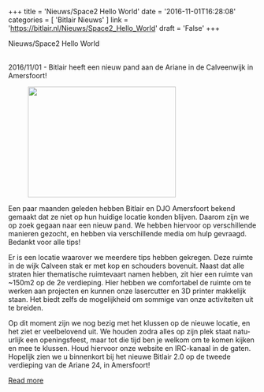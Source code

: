 +++
title = 'Nieuws/Space2 Hello World'
date = '2016-11-01T16:28:08'
categories = [ 
 'Bitlair Nieuws' 
] 
link = 'https://bitlair.nl/Nieuws/Space2_Hello_World'
draft = 'False'
+++

<div class="mw-content-ltr mw-parser-output" dir="ltr" lang="en"><p><a class="mw-selflink selflink">Nieuws/Space2 Hello World</a>
</p></div><div class="mw-content-ltr mw-parser-output" dir="ltr" lang="en"><p><br />
2016/11/01 - Bitlair heeft een nieuw pand aan de Ariane in de Calveenwijk in Amersfoort!
</p>
<figure class="mw-default-size"><a class="mw-file-description" href="https://bitlair.nl/File:IMG_20161029_104614.jpg"><img class="mw-file-element" height="224" src="https://bitlair.nl/images/thumb/1/1a/IMG_20161029_104614.jpg/300px-IMG_20161029_104614.jpg" width="300" /></a><figcaption></figcaption></figure>
<p>Een paar maanden geleden hebben Bitlair en DJO Amersfoort bekend gemaakt dat ze niet op hun huidige locatie konden blijven. Daarom zijn we op zoek gegaan naar een nieuw pand. We hebben hiervoor op verschillende manieren gezocht, en hebben via verschillende media om hulp gevraagd. Bedankt voor alle tips!
</p><p>Er is een locatie waarover we meerdere tips hebben gekregen. Deze ruimte in de wijk Calveen stak er met kop en schouders bovenuit. Naast dat alle straten hier thematische ruimtevaart namen hebben, zit hier een ruimte van ~150m2 op de 2e verdieping. Hier hebben we comfortabel de ruimte om te werken aan projecten en kunnen onze lasercutter en 3D printer makkelijk staan. Het biedt zelfs de mogelijkheid om sommige van onze activiteiten uit te breiden.
</p><p>Op dit moment zijn we nog bezig met het klussen op de nieuwe locatie, en het ziet er veelbelovend uit. We houden zodra alles op zijn plek staat natuurlijk een openingsfeest, maar tot die tijd ben je welkom om te komen kijken en mee te klussen. Houd hiervoor onze website en IRC-kanaal in de gaten. Hopelijk zien we u binnenkort bij het nieuwe Bitlair 2.0 op de tweede verdieping van de Ariane 24, in Amersfoort!
</p></div>

[Read more](https://bitlair.nl/Nieuws/Space2_Hello_World)